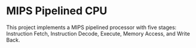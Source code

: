 # MIPS Pipelined CPU
This project implements a MIPS pipelined processor with five stages: Instruction Fetch, Instruction Decode, Execute, Memory Access, and Write Back. 


